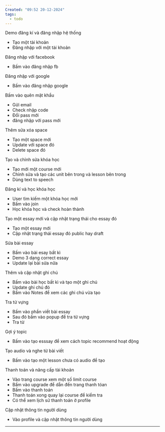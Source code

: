 ```yaml
---
Created: "09:52 20-12-2024"
tags:
  - todo
---
```


Demo đăng kí và đăng nhập hệ thống 
- Tạo một tài khoản 
- Đăng nhập với một tài khoản 

Đăng nhập với facebook
- Bấm vào đăng nhập fb

Đăng nhập với google
- Bấm vào đăng nhập google

Bấm vào quên mật khẩu
- Gửi email 
- Check nhập code
- Đổi pass mới
- đăng nhập với pass mới

Thêm sửa xóa space
- Tạo một space mới
- Update với space đó
- Delete space đó 

Tạo và chỉnh sửa khóa học
- Tạo mới một course mới
- Chỉnh sửa và tạo các unit bên trong và lesson bên trong 
- Dùng text to speech 


Đăng kí và học khóa học
- User tìm kiếm một khóa học mới
- Bấm vào join 
- Học khóa học và check hoàn thành


Tạo một essay mới và cập nhật trạng thái cho essay đó 
- Tạo một essay mới 
- Cập nhật trạng thái essay đó public hay draft


Sửa bài essay 
- Bấm vào bài esay bất kì
- Demo  3 dạng  correct essay 
- Update lại bài sửa nữa

Thêm và cập nhật ghi chú
- Bấm vào bài học bất kì và tạo một ghi chú 
- Update ghi chú đó 
- Bấm vào Notes để xem các ghi chú vừa tạo

Tra từ vựng
- Bấm vào phần viết bài essay 
- Sau đó bấm vào popup để tra từ vựng
- Tra từ 


Gợi ý topic
- Bấm vào tạo esssay để xem cách topic recommend hoạt động 


Tạo audio và nghe từ bài viết
- Bấm vào tạo một lesson chưa có audio để tạo

Thanh toán và nâng cấp tài khoản
- Vào trang course xem một số limit course
- Bấm vào upgrade để dẫn đến trang thanh tóan
- Bấm vào thanh toán 
- Thanh toán xong quay lại course để kiểm tra
- Có thể xem lịch sử thanh toán ở profile

Cập nhật thông tin người dùng
- Vào profile và cập nhật thông tin người dùng


----
